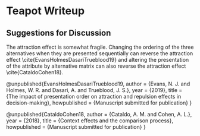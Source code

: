 # Teapot Writeup

## Suggestions for Discussion

The attraction effect is somewhat fragile. Changing the ordering of the three alternatives when they are presented sequentially can reverse the attraction effect \cite{EvansHolmesDasariTrueblood19} and altering the presentation of the attribute by alternative matrix can also reverse the attraction effect \cite{CataldoCohen18}. 


@unpublished{EvansHolmesDasariTrueblood19,
author  =   {Evans, N. J. and Holmes, W. R. and Dasari, A. and Trueblood, J. S.},
year    =   {2019},
title   =   {The impact of presentation order on attraction and repulsion effects in decision-making},
howpublished    =   {Manuscript submitted for publication}
}

@unpublished{CataldoCohen18,
author  =   {Cataldo, A. M. and Cohen, A. L.},
year    =   {2018},
title   =   {Context effects and the comparison process},
howpublished    =   {Manuscript submitted for publication}
}




